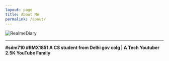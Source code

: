```yaml
---
layout: page
title: About Me
permalink: /about/
---
```


![RealmeDiary](www.youtube.com/realmediary)

<p align="center">
  <b><hr color="#6dd5ed.">#sdm710 #RMX1851 A CS student from Delhi gov colg | A Tech Youtuber 2.5K YouTube Family</hr></b>
</p>  
